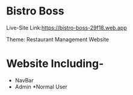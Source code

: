 # Bistro Boss

Live-Site Link:https://bistro-boss-29f18.web.app

Theme: Restaurant Management Website
# Website Including-
* NavBar
* Admin
*Normal User

